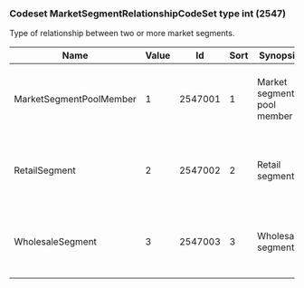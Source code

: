 ### Codeset MarketSegmentRelationshipCodeSet type int (2547)

Type of relationship between two or more market segments.

| Name                    | Value | Id      | Sort | Synopsis                   | Elaboration                                                    |
|-------------------------|-------|---------|------|----------------------------|----------------------------------------------------------------|
| MarketSegmentPoolMember | 1     | 2547001 | 1    | Market segment pool member | Market segments represent constituents of the pool identified. |
| RetailSegment           | 2     | 2547002 | 2    | Retail segment             | Retail segment related to wholesale segment identified.        |
| WholesaleSegment        | 3     | 2547003 | 3    | Wholesale segment          | Wholesale segment related to retail segment identified.        |

